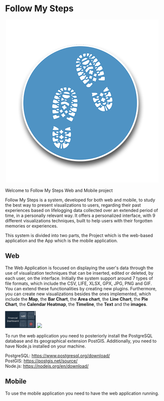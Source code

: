 # Follow My Steps

<div style="width: 100%; text-align: center;">
<img src="https://raw.githubusercontent.com/Rodrigo12/Follow-My-Steps/master/FollowMyStepsAppIcon.png" style="margin: auto;" />
</div>

Welcome to Follow My Steps Web and Mobile project

Follow My Steps is a system, developed for both web and mobile, to study the best way to present visualizations to users, regarding their past experiences based on lifelogging data collected over an extended period of time, in a personally relevant way.
It offers a personalized interface, with 9 different visualizations techniques, built to help users with their forgotten memories or experiences.

This system is divided into two parts, the Project which is the web-based application and the App which is the mobile application.

## Web
The Web Application is focused on displaying the user's data through the use of visualization techniques that can be inserted, edited or deleted, by each user, on the interface.
Initially the system support around 7 types of file formats, which include the CSV, LIFE, XLSX, GPX, JPG, PNG and GIF. You can extend these functionalities by creating new plugins. Furthermore, you can create new visualizations besides the ones implemented, which include the <strong>Map</strong>, the <strong>Bar Chart</strong>, the <strong>Area chart</strong>, the <strong>Line Chart</strong>, the <strong>Pie Chart</strong>, the <strong>Calendar Heatmap</strong>, the <strong>Timeline</strong>, the <strong>Text</strong> and the <strong>images</strong>.

<img src="img/financial.png" style="margin: auto; width:100px; display:inline-block;" />

<img src="img/travel.png" style="margin: auto; width:100px; display:inline-block;" />

To run the web application you need to posteriorly install the PostgreSQL database and its geographical extension PostGIS.
Additionally, you need to have Node.js installed on your machine.

PostgreSQL: https://www.postgresql.org/download/
</br>PostGIS: https://postgis.net/source/
</br>Node.js: https://nodejs.org/en/download/

## Mobile
To use the mobile application you need to have the web application running. 
